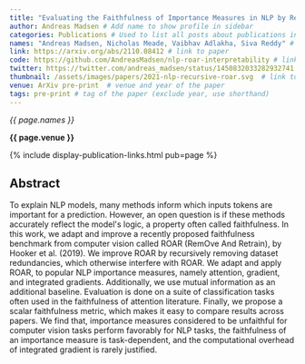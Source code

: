 ```yaml
---
title: "Evaluating the Faithfulness of Importance Measures in NLP by Recursively Masking Allegedly Important Tokens and Retraining" # Add official title
author: Andreas Madsen # Add name to show profile in sidebar
categories: Publications # Used to list all posts about publications in /publications/
names: "Andreas Madsen, Nicholas Meade, Vaibhav Adlakha, Siva Reddy" # names of all authors
link: https://arxiv.org/abs/2110.08412 # link to paper
code: https://github.com/AndreasMadsen/nlp-roar-interpretability # link to code (optional)
twitter: https://twitter.com/andreas_madsen/status/1450832033282932741  # link to twitter thread (optional)
thumbnail: /assets/images/papers/2021-nlp-recursive-roar.svg  # link to a thumbnail (optional)
venue: ArXiv pre-print  # venue and year of the paper
tags: pre-print # tag of the paper (exclude year, use shorthand)
---
```


*{{ page.names }}*

**{{ page.venue }}**

{% include display-publication-links.html pub=page %}

## Abstract

To explain NLP models, many methods inform which inputs tokens are important for a prediction. However, an open question is if these methods accurately reflect the model's logic, a property often called faithfulness. In this work, we adapt and improve a recently proposed faithfulness benchmark from computer vision called ROAR (RemOve And Retrain), by Hooker et al. (2019).
We improve ROAR by recursively removing dataset redundancies, which otherwise interfere with ROAR. We adapt and apply ROAR, to popular NLP importance measures, namely attention, gradient, and integrated gradients. Additionally, we use mutual information as an additional baseline. Evaluation is done on a suite of classification tasks often used in the faithfulness of attention literature. Finally, we propose a scalar faithfulness metric, which makes it easy to compare results across papers.
We find that, importance measures considered to be unfaithful for computer vision tasks perform favorably for NLP tasks, the faithfulness of an importance measure is task-dependent, and the computational overhead of integrated gradient is rarely justified.

